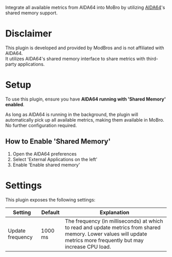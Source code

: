 Integrate all available metrics from AIDA64 into MoBro by utilizing [AIDA64](https://www.aida64.com/)'s shared memory
support.

# Disclaimer

This plugin is developed and provided by ModBros and is not affiliated with AIDA64.  
It utilizes AIDA64's shared memory interface to share metrics with third-party applications.

# Setup

To use this plugin, ensure you have **AIDA64 running with 'Shared Memory' enabled**.

As long as AIDA64 is running in the background, the plugin will automatically pick up all available metrics, making them
available in MoBro.  
No further configuration required.

## How to Enable 'Shared Memory'

1. Open the AIDA64 preferences
2. Select 'External Applications on the left'
3. Enable 'Enable shared memory'

# Settings

This plugin exposes the following settings:

| Setting          | Default | Explanation                                                                                                                                                         |
|------------------|---------|---------------------------------------------------------------------------------------------------------------------------------------------------------------------|
| Update frequency | 1000 ms | The frequency (in milliseconds) at which to read and update metrics from shared memory. Lower values will update metrics more frequently but may increase CPU load. |
